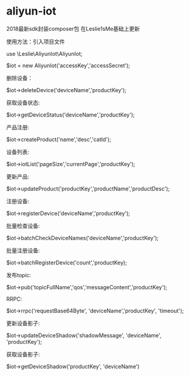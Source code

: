 # aliyun-iot
2018最新sdk封装composer包 在Leslie1sMe基础上更新


使用方法：引入项目文件

use \Leslie\AliyunIot\AliyunIot;

$iot = new AliyunIot('accessKey','accessSecret');

删除设备：

$iot->deleteDevice('deviceName','productKey');

获取设备状态:

$iot->getDeviceStatus('deviceName','productKey');

产品注册:

$iot->createProduct('name','desc','catId');

设备列表:

$iot->iotList('pageSize','currentPage','productKey');

更新产品:

$iot->updateProduct('productKey','productName','productDesc');

注册设备:

$iot->registerDevice('deviceName','productKey');

批量检查设备:

$iot->batchCheckDeviceNames('deviceName','productKey');

批量注册设备:

$iot->batchRegisterDevice('count','productKey);

发布topic:

$iot->pub('topicFullName','qos','messageContent','productKey');

RRPC:

$iot->rrpc('requestBase64Byte', 'deviceName','productKey', 'timeout');

更新设备影子:

$iot->updateDeviceShadow('shadowMessage', 'deviceName', 'productKey');

获取设备影子:

$iot->getDeviceShadow('productKey', 'deviceName')